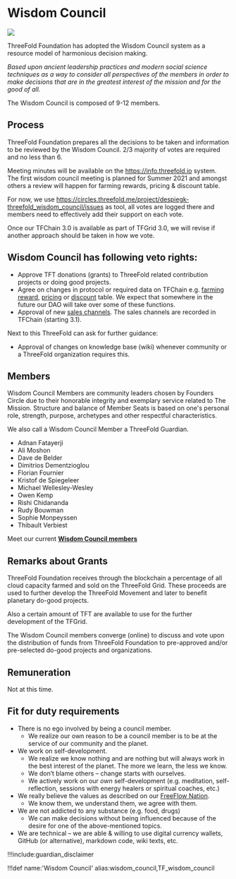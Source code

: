 # Wisdom Council

![](img/wisdom_council.png)

ThreeFold Foundation has adopted the Wisdom Council system as a resource model of harmonious decision making.

*Based upon ancient leadership practices and modern social science techniques as a way to consider all perspectives of the members in order to make decisions that are in the greatest interest of the mission and for the good of all.*

The Wisdom Council is composed of 9-12 members.

## Process

ThreeFold Foundation prepares all the decisions to be taken and information to be reviewed by the Wisdom Council.
2/3 majority of votes are required and no less than 6.

Meeting minutes will be available on the https://info.threefold.io system. The first wisdom council meeting is planned for Summer 2021 and amongst others a review will happen for farming rewards, pricing & discount table.

For now, we use https://circles.threefold.me/project/despiegk-threefold_wisdom_council/issues as tool, all votes are logged there and members need to effectively add their support on each vote.

Once our TFChain 3.0 is available as part of TFGrid 3.0, we will revise if another approach should be taken in how we vote.

## Wisdom Council has following veto rights:

- Approve TFT donations (grants) to ThreeFold related contribution projects or doing good projects.
- Agree on changes in protocol or required data on TFChain e.g. [farming reward](farming_reward), [pricing](grid_pricing) or [discount](staking_discount_levels) table. We expect that somewhere in the future our DAO will take over some of these functions.
- Approval of new [sales channels](threefold_sales_channel). The sales channels are recorded in TFChain (starting 3.1).

Next to this ThreeFold can ask for further guidance:

- Approval of changes on knowledge base (wiki) whenever community or a ThreeFold organization requires this.


## Members

Wisdom Council Members are community leaders chosen by Founders Circle due to their honorable integrity and exemplary service related to The Mission. Structure and balance of Member Seats is based on one's personal role, strength, purpose, archetypes and other respectful characteristics.

We also call a Wisdom Council Member a ThreeFold Guardian.

- Adnan Fatayerji
- Ali Moshon
- Dave de Belder
- Dimitrios Dementzioglou
- Florian Fournier
- Kristof de Spiegeleer
- Michael Wellesley-Wesley
- Owen Kemp
- Rishi Chidananda
- Rudy Bouwman
- Sophie Monpeyssen
- Thibault Verbiest

Meet our current [**Wisdom Council members**](https://threefold.io/aci/wisdomcouncil)

## Remarks about Grants

ThreeFold Foundation receives through the blockchain a percentage of all cloud capacity farmed and sold on the ThreeFold Grid. These proceeds are used to further develop the ThreeFold Movement and later to benefit planetary do-good projects.

Also a certain amount of TFT are available to use for the further development of the TFGrid.

The Wisdom Council members converge (online) to discuss and vote upon the distribution of funds from ThreeFold Foundation to pre-approved and/or pre-selected do-good projects and organizations.


## Remuneration

Not at this time.

## Fit for duty requirements

- There is no ego involved by being a council member.
  - We realize our own reason to be a council member is to be at the service of our community and the planet.
- We work on self-development.
  - We realize we know nothing and are nothing but will always work in the best interest of the planet. The more we learn, the less we know.
  - We don’t blame others – change starts with ourselves.
  - We actively work on our *own* self-development (e.g. meditation, self-reflection, sessions with energy healers or spiritual coaches, etc.)
- We really believe the values as described on our [FreeFlow Nation](https://freeflownation.org/manifesto.html).
  - We know them, we understand them, we agree with them.
- We are not addicted to any substance (e.g. food, drugs)
  - We can make decisions without being influenced because of the desire for one of the above-mentioned topics.
- We are technical – we are able & willing to use digital currency wallets, GitHub (or alternative), markdown code, wiki texts, etc.


!!!include:guardian_disclaimer

!!!def name:'Wisdom Council' alias:wisdom_council,TF_wisdom_council